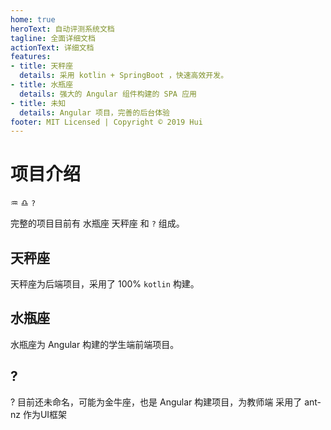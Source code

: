 ```yaml
---
home: true
heroText: 自动评测系统文档
tagline: 全面详细文档
actionText: 详细文档
features:
- title: 天秤座
  details: 采用 kotlin + SpringBoot ，快速高效开发。
- title: 水瓶座
  details: 强大的 Angular 组件构建的 SPA 应用
- title: 未知
  details: Angular 项目，完善的后台体验
footer: MIT Licensed | Copyright © 2019 Hui
---
```



# 项目介绍



♒ ♎ `?`

完整的项目目前有 水瓶座 天秤座 和 `?` 组成。

## 天秤座

天秤座为后端项目，采用了 100% `kotlin` 构建。 

## 水瓶座

水瓶座为 Angular 构建的学生端前端项目。

## ?

? 目前还未命名，可能为金牛座，也是 Angular 构建项目，为教师端 采用了 ant-nz 作为UI框架